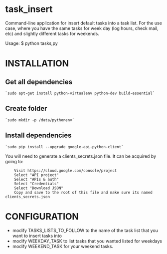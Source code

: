 # task_insert

Command-line application for insert default tasks into a task list.
For the use case, where you have the same tasks for week day (log hours,
check mail, etc) and slightly different tasks for weekends.

Usage:
  $ python tasks,py

# INSTALLATION

## Get all dependencies

    `sudo apt-get install python-virtualenv python-dev build-essential`

## Create folder
    `sudo mkdir -p /data/pythonenv`

## Install dependencies

    `sudo pip install --upgrade google-api-python-client`


You will need to generate a clients_secrets.json file. It can be acquired by going to:
```
    Visit https://cloud.google.com/console/project
    Select "API project"
    Select "APIs & auth"
    Select "Credentials"
    Select "Download JSON"
    Copy and save to the root of this file and make sure its named clients_secrets.json
```

# CONFIGURATION

* modify TASKS_LISTS_TO_FOLLOW to the name of the task list that you
  want to insert tasks into
* modify WEEKDAY_TASK to list tasks that you wanted listed for weekdays
* modify WEEKEND_TASK for your weekend tasks.
